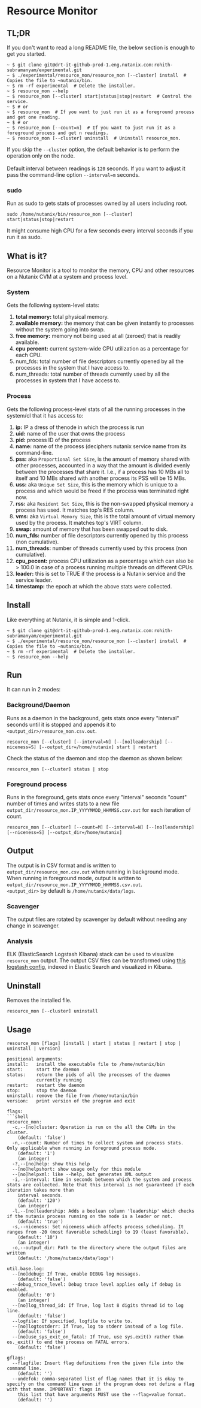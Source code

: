 # Resource Monitor
## TL;DR
If you don't want to read a long README file, the below section is enough to get you started.
```shell
~ $ git clone git@drt-it-github-prod-1.eng.nutanix.com:rohith-subramanyam/experimental.git
~ $ ./experimental/resource_mon/resource_mon [--cluster] install  # Copies the file to ~nutanix/bin.
~ $ rm -rf experimental  # Delete the installer.
~ $ resource_mon --help
~ $ resource_mon [--cluster] start|status|stop|restart  # Control the service.
~ $ # or
~ $ resource_mon  # If you want to just run it as a foreground process and get one reading.
~ $ # or
~ $ resource_mon [--count=n]  # If you want to just run it as a foreground process and get n readings.
~ $ resource_mon [--cluster] uninstall  # Uninstall resource_mon.
```
If you skip the `--cluster` option, the default behavior is to perform the operation only on the node.<br/><br/>
Default interval between readings is `120` seconds. If you want to adjust it pass the command-line option `--interval=m` seconds.
### sudo
Run as sudo to gets stats of processes owned by all users including root.
```shell
sudo /home/nutanix/bin/resource_mon [--cluster] start|status|stop|restart
```
It might consume high CPU for a few seconds every interval seconds if you run it as sudo.

## What is it?
Resource Monitor is a tool to monitor the memory, CPU and other resources on a Nutanix CVM at a system and process level.

### System
Gets the following system-level stats:
1. **total memory:** total physical memory.
2. **available memory:** the memory that can be given instantly to processes without the system going into swap.
3. **free memory:** memory not being used at all (zeroed) that is readily available.
4. **cpu percent:** current system-wide CPU utilization as a percentage for each CPU.
5. num_fds: total number of file descriptors currently opened by all the processes in the system that I have access to.
6. num_threads: total number of threads currently used by all the processes in system that I have access to.

### Process
Gets the following process-level stats of all the running processes in
the system/cl that it has access to:
1. **ip:** IP a dress of thenode in which the process is run
2. **uid:** name of the user that owns the process
3. **pid:** process ID of the process
5. **name:** name of the process (deciphers nutanix service name from its command-line.
6. **pss:** aka `Proportional Set Size`, is the amount of memory shared with other processes, accounted in a way that the amount is divided evenly between the processes that share it. I.e., if a process has 10 MBs all to itself and 10 MBs shared with another process its PSS will be 15 MBs.
7. **uss:** aka `Unique Set Size`, this is the memory which is unique to a process and which would be freed if the process was terminated right now.
8. **rss:** aka `Resident Set Size`, this is the non-swapped physical memory a process has used. It matches top's RES column.
9. **vms:** aka `Virtual Memory Size`, this is the total amount of virtual memory used by the process. It matches top's VIRT column.
10. **swap:** amount of memory that has been swapped out to disk.
11. **num_fds:** number of file descriptors currently opened by this process (non cumulative).
12. **num_threads:** number of threads currently used by this process (non cumulative).
13. **cpu_pecent:** process CPU utilization as a percentage which can also be > 100.0 in case of a process running multiple threads on different CPUs.
14. **leader:** this is set to TRUE if the process is a Nutanix service and the service leader.
15. **timestamp:** the epoch at which the above stats were collected.

## Install
Like everything at Nutanix, it is simple and 1-click.
```shell
~ $ git clone git@drt-it-github-prod-1.eng.nutanix.com:rohith-subramanyam/experimental.git
~ $ ./experimental/resource_mon/resource_mon [--cluster] install  # Copies the file to ~nutanix/bin.
~ $ rm -rf experimental  # Delete the installer.
~ $ resource_mon --help
```

## Run
It can run in 2 modes:
### Background/Daemon
Runs as a daemon in the background, gets stats once every "interval" seconds until it is stopped and appends it to `<output_dir>/resource_mon.csv.out`.
```shell
resource_mon [--cluster] [--interval=N] [--[no]leadership] [--niceness=S] [--output_dir=/home/nutanix] start | restart
```
Check the status of the daemon and stop the daemon as shown below:
```shell
resource_mon [--cluster] status | stop
```
### Foreground process
Runs in the foreground, gets stats once every "interval" seconds "count" number of times and writes stats to a new file `output_dir/resource_mon.IP_YYYYMMDD_HHMMSS.csv.out` for each iteration of count.
```shell
resource_mon [--cluster] [--count=M] [--interval=N] [--[no]leadership] [--niceness=S] [--output_dir=/home/nutanix]
```

## Output
The output is in CSV format and is written to `output_dir/resource_mon.csv.out` when running in background mode.<br/>
When running in foreground mode, output is written to `output_dir/resource_mon.IP_YYYYMMDD_HHMMSS.csv.out`.<br/>
`<output_dir>` by default is `/home/nutanix/data/logs`.
### Scavenger
The output files are rotated by scavenger by default without needing any change in scavenger.
### Analysis
ELK (ElasticSearch Logstash Kibana) stack can be used to visualize `resource_mon` output. The output CSV files can be transformed using [this logstash config](logstash.conf), indexed in Elastic Search and visualized in Kibana.

## Uninstall
Removes the installed file.
```shell
resource_mon [--cluster] uninstall
```

## Usage
```shell
resource_mon [flags] [install | start | status | restart | stop | uninstall | version]

positional arguments:
install:   install the executable file to /home/nutanix/bin
start:     start the daemon
status:    return the pids of all the processes of the daemon
           currently running
restart:   restart the daemom
stop:      stop the daemon
uninstall: remove the file from /home/nutanix/bin
version:   print version of the program and exit

flags:
```shell
resource_mon:
  -c,--[no]cluster: Operation is run on the all the CVMs in the cluster.
    (default: 'false')
  -n,--count: Number of times to collect system and process stats. Only applicable when running in foreground process mode.
    (default: '1')
    (an integer)
  -?,--[no]help: show this help
  --[no]helpshort: show usage only for this module
  --[no]helpxml: like --help, but generates XML output
  -i,--interval: time in seconds between which the system and process stats are collected. Note that this interval is not guaranteed if each iteration takes more than
    interval seconds.
    (default: '120')
    (an integer)
  -l,--[no]leadership: Adds a boolean column 'leadership' which checks if the nutanix process running on the node is a leader or not.
    (default: 'true')
  -s,--niceness: Set niceness which affects process scheduling. It ranges from -20 (most favorable scheduling) to 19 (least favorable).
    (default: '10')
    (an integer)
  -o,--output_dir: Path to the directory where the output files are written
    (default: '/home/nutanix/data/logs')

util.base.log:
  --[no]debug: If True, enable DEBUG log messages.
    (default: 'false')
  --debug_trace_level: Debug trace level applies only if debug is enabled.
    (default: '0')
    (an integer)
  --[no]log_thread_id: If True, log last 8 digits thread id to log line.
    (default: 'false')
  --logfile: If specified, logfile to write to.
  --[no]logtostderr: If True, log to stderr instead of a log file.
    (default: 'false')
  --[no]use_sys_exit_on_fatal: If True, use sys.exit() rather than os._exit() to end the process on FATAL errors.
    (default: 'false')

gflags:
  --flagfile: Insert flag definitions from the given file into the command line.
    (default: '')
  --undefok: comma-separated list of flag names that it is okay to specify on the command line even if the program does not define a flag with that name. IMPORTANT: flags in
    this list that have arguments MUST use the --flag=value format.
    (default: '')
```
